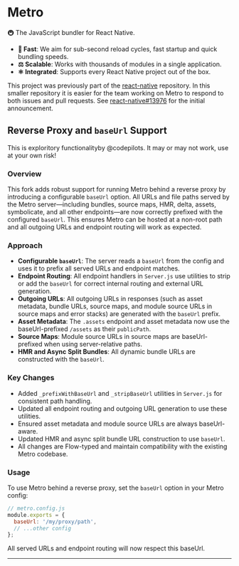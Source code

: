# Metro

🚇 The JavaScript bundler for React Native.

- **🚅 Fast**: We aim for sub-second reload cycles, fast startup and quick bundling speeds.
- **⚖️ Scalable**: Works with thousands of modules in a single application.
- **⚛️ Integrated**: Supports every React Native project out of the box.

This project was previously part of the [react-native](https://github.com/facebook/react-native) repository. In this smaller repository it is easier for the team working on Metro to respond to both issues and pull requests. See [react-native#13976](https://github.com/facebook/react-native/issues/13976) for the initial announcement.

## Reverse Proxy and `baseUrl` Support

This is exploritory functionalityby @codepilots. It may or may not work, use at your own risk!

### Overview
This fork adds robust support for running Metro behind a reverse proxy by introducing a configurable `baseUrl` option. All URLs and file paths served by the Metro server—including bundles, source maps, HMR, delta, assets, symbolicate, and all other endpoints—are now correctly prefixed with the configured `baseUrl`. This ensures Metro can be hosted at a non-root path and all outgoing URLs and endpoint routing will work as expected.

### Approach
- **Configurable `baseUrl`**: The server reads a `baseUrl` from the config and uses it to prefix all served URLs and endpoint matches.
- **Endpoint Routing**: All endpoint handlers in `Server.js` use utilities to strip or add the `baseUrl` for correct internal routing and external URL generation.
- **Outgoing URLs**: All outgoing URLs in responses (such as asset metadata, bundle URLs, source maps, and module source URLs in source maps and error stacks) are generated with the `baseUrl` prefix.
- **Asset Metadata**: The `.assets` endpoint and asset metadata now use the baseUrl-prefixed `/assets` as their `publicPath`.
- **Source Maps**: Module source URLs in source maps are baseUrl-prefixed when using server-relative paths.
- **HMR and Async Split Bundles**: All dynamic bundle URLs are constructed with the `baseUrl`.

### Key Changes
- Added `_prefixWithBaseUrl` and `_stripBaseUrl` utilities in `Server.js` for consistent path handling.
- Updated all endpoint routing and outgoing URL generation to use these utilities.
- Ensured asset metadata and module source URLs are always baseUrl-aware.
- Updated HMR and async split bundle URL construction to use `baseUrl`.
- All changes are Flow-typed and maintain compatibility with the existing Metro codebase.

### Usage
To use Metro behind a reverse proxy, set the `baseUrl` option in your Metro config:

```js
// metro.config.js
module.exports = {
  baseUrl: '/my/proxy/path',
  // ...other config
};
```

All served URLs and endpoint routing will now respect this baseUrl.

---
